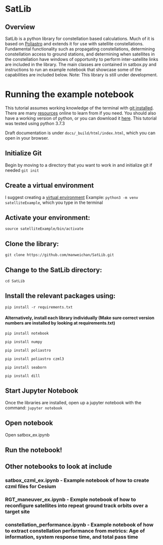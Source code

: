 # SatLib

## Overview
SatLib is a python library for constellation based calculations. Much of it is based on [Poliastro](https://docs.poliastro.space/en/stable/) and extends it for use with satellite constellations. Fundamental functionality such as propagating constellations, determining constellation access to ground stations, and determining when satellites in the constellation have windows of opportunity to perform inter-satellite links are included in the library. The main classes are contained in satbox.py and instructions to run an example notebook that showcase some of the capabilities are included below. Note: This library is still under development.

# Running the example notebook

This tutorial assumes working knowledge of the terminal with [git installed](https://git-scm.com/book/en/v2/Getting-Started-Installing-Git). There are many [resources](https://www.makeuseof.com/tag/beginners-guide-mac-terminal/) online to learn from if you need. You should also have a working version of python, or you can download it [here](https://www.python.org/downloads/). This tutorial was tested using python 3.7.3

Draft documentation is under `docs/_build/html/index.html`, which you can open in your browser.

## Initialize Git
Begin by moving to a directory that you want to work in and initialize git if needed `git init`

## Create a virtual environment
I suggest creating a [virtual environment](https://docs.python.org/3/library/venv.html)
Example: `python3 -m venv satelliteExample`, which you type in the terminal

## Activate your environment: 
`source satelliteExample/bin/activate`

## Clone the library: 
`git clone https://github.com/manweichan/SatLib.git`

## Change to the SatLib directory: 
`cd SatLib`

## Install the relevant packages using:
`pip install -r requirements.txt`

#### Alternatively, install each library individually (Make sure correct version numbers are installed by looking at requirements.txt)
`pip install notebook`

`pip install numpy`

`pip install poliastro`

`pip install poliastro czml3`

`pip install seaborn`

`pip install dill`

## Start Jupyter Notebook
Once the libraries are installed, open up a jupyter notebook with the command:
`jupyter notebook`

## Open notebook
Open satbox_ex.ipynb

## Run the notebook!

## Other notebooks to look at include
###  satbox_czml_ex.ipynb - Example notebook of how to create czml files for Cesium
###  RGT_maneuver_ex.ipynb - Exmple notebook of how to reconfigure satellites into repeat ground track orbits over a target site
###  constellation_performance.ipynb - Example notebook of how to extract constellation performance from metrics: Age of information, system response time, and total pass time
